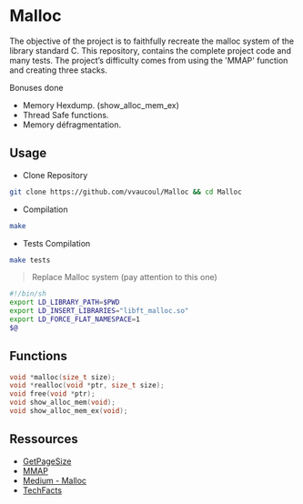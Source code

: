 # Malloc

The objective of the project is to faithfully recreate the malloc system of the library standard C.
This repository, contains the complete project code and many tests.
The project’s difficulty comes from using the 'MMAP' function and creating three stacks.

Bonuses done

- Memory Hexdump. (show_alloc_mem_ex)
- Thread Safe functions.
- Memory défragmentation.

## Usage

- Clone Repository
```bash
git clone https://github.com/vvaucoul/Malloc && cd Malloc
```

- Compilation
```bash
make
```

- Tests Compilation
```bash
make tests
```

> Replace Malloc system (pay attention to this one)
```bash
#!/bin/sh
export LD_LIBRARY_PATH=$PWD
export LD_INSERT_LIBRARIES="libft_malloc.so"
export LD_FORCE_FLAT_NAMESPACE=1
$@
```

## Functions

```C
void *malloc(size_t size);
void *realloc(void *ptr, size_t size);
void free(void *ptr);
void show_alloc_mem(void);
void show_alloc_mem_ex(void);
```

## Ressources

- [GetPageSize](https://man7.org/linux/man-pages/man2/getpagesize.2.html)
- [MMAP](https://man7.org/linux/man-pages/man2/mmap.2.html)
- [Medium - Malloc](https://medium.com/a-42-journey/how-to-create-your-own-malloc-library-b86fedd39b96)
- [TechFacts](https://tharikasblogs.blogspot.com/p/how-to-write-your-own-malloc-and-free.html) 
